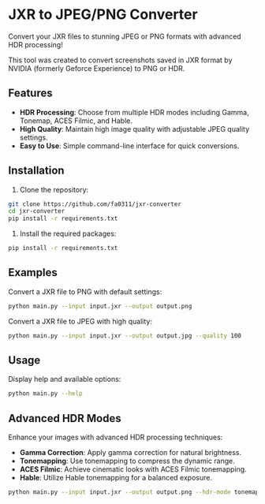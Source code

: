 # JXR to JPEG/PNG Converter

Convert your JXR files to stunning JPEG or PNG formats with advanced HDR processing!

This tool was created to convert screenshots saved in JXR format by NVIDIA (formerly Geforce Experience) to PNG or HDR.

## Features

- **HDR Processing**: Choose from multiple HDR modes including Gamma, Tonemap, ACES Filmic, and Hable.
- **High Quality**: Maintain high image quality with adjustable JPEG quality settings.
- **Easy to Use**: Simple command-line interface for quick conversions.

## Installation

1. Clone the repository:

```sh
git clone https://github.com/fa0311/jxr-converter
cd jxr-converter
pip install -r requirements.txt
```

1. Install the required packages:

```sh
pip install -r requirements.txt
```

## Examples

Convert a JXR file to PNG with default settings:

```sh
python main.py --input input.jxr --output output.png
```

Convert a JXR file to JPEG with high quality:

```sh
python main.py --input input.jxr --output output.jpg --quality 100
```

## Usage

Display help and available options:

```sh
python main.py --help
```

## Advanced HDR Modes

Enhance your images with advanced HDR processing techniques:

- **Gamma Correction**: Apply gamma correction for natural brightness.
- **Tonemapping**: Use tonemapping to compress the dynamic range.
- **ACES Filmic**: Achieve cinematic looks with ACES Filmic tonemapping.
- **Hable**: Utilize Hable tonemapping for a balanced exposure.

```sh
python main.py --input input.jxr --output output.png --hdr-mode tonemap
```
